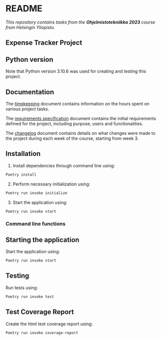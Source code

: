 # README

*This repository contains tasks from the **Ohjelmistotekniikka 2023** course from Helsingin Yliopisto.*

## Expense Tracker Project

## Python version

Note that Python version 3.10.6 was used for creating and testing this project.

## Documentation

The [timekeeping](https://github.com/lenbie/ot-harjoitustyo/blob/master/documentation/timekeeping.md) document contains information on the hours spent on various project tasks.

The [requirements specification](https://github.com/lenbie/ot-harjoitustyo/blob/master/documentation/requirements_specification.md) document contains the initial requirements defined for the project, including purpose, users and functionalities.

The [changelog](https://github.com/lenbie/ot-harjoitustyo/blob/master/documentation/changelog.md) document contains details on what changes were made to the project during each week of the course, starting from week 3.

## Installation

1. Install dependencies through command line using:

```bash
Poetry install
```

2. Perform necessary initialization using:

```bash
Poetry run invoke initialize
```

3. Start the application using: 

```bash
Poetry run invoke start
```

### Command line functions

## Starting the application

Start the application using: 

```bash
Poetry run invoke start
```

## Testing

Run tests using:

```bash
Poetry run invoke test
```

## Test Coverage Report

Create the html test coverage report using:

```bash
Poetry run invoke coverage-report
```
